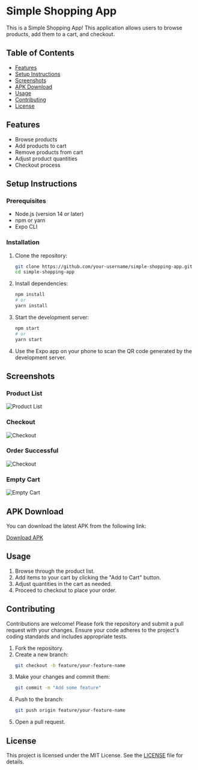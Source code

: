# Simple Shopping App

This is a Simple Shopping App! This application allows users to browse products, add them to a cart, and checkout.

## Table of Contents

- [Features](#features)
- [Setup Instructions](#setup-instructions)
- [Screenshots](#screenshots)
- [APK Download](#apk-download)
- [Usage](#usage)
- [Contributing](#contributing)
- [License](#license)

## Features

- Browse products
- Add products to cart
- Remove products from cart
- Adjust product quantities
- Checkout process

## Setup Instructions

### Prerequisites

- Node.js (version 14 or later)
- npm or yarn
- Expo CLI

### Installation

1. Clone the repository:

   ```sh
   git clone https://github.com/your-username/simple-shopping-app.git
   cd simple-shopping-app
   ```

2. Install dependencies:

   ```sh
   npm install
   # or
   yarn install
   ```

3. Start the development server:

   ```sh
   npm start
   # or
   yarn start
   ```

4. Use the Expo app on your phone to scan the QR code generated by the development server.

## Screenshots

### Product List

![Product List](./assets/images/screenshots/productPage.png)

### Checkout

![Checkout](./assets/images/screenshots/CartPage.png)

### Order Successful

![Checkout](./assets/images/screenshots/successfulPage.png)

### Empty Cart

![Empty Cart](./assets/images/screenshots/emptyCart.png)

## APK Download

You can download the latest APK from the following link:

[Download APK](https://example.com/path/to/your/apk)

## Usage

1. Browse through the product list.
2. Add items to your cart by clicking the "Add to Cart" button.
3. Adjust quantities in the cart as needed.
4. Proceed to checkout to place your order.

## Contributing

Contributions are welcome! Please fork the repository and submit a pull request with your changes. Ensure your code adheres to the project's coding standards and includes appropriate tests.

1. Fork the repository.
2. Create a new branch:
   ```sh
   git checkout -b feature/your-feature-name
   ```
3. Make your changes and commit them:
   ```sh
   git commit -m "Add some feature"
   ```
4. Push to the branch:
   ```sh
   git push origin feature/your-feature-name
   ```
5. Open a pull request.

## License

This project is licensed under the MIT License. See the [LICENSE](LICENSE) file for details.
